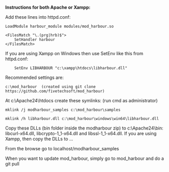 **Instructions for both Apache or Xampp:**

Add these lines into httpd.conf:

```
LoadModule harbour_module modules/mod_harbour.so

<FilesMatch "\.(prg|hrb)$">
    SetHandler harbour
</FilesMatch>
```
If you are using Xampp on Windows then use SetEnv like this from httpd.conf:
```
    SetEnv LIBHARBOUR "c:\xampp\htdocs\libharbour.dll" 
```

Recommended settings are:

```c:\mod_harbour  (created using git clone https://github.com/fivetechsoft/mod_harbour)```

At c:\Apache24\htdocs create these symlinks: (run cmd as administrator)

```mklink /j modharbour_samples c:\mod_harbour\samples```

```mklink /h libharbour.dll c:\mod_harbour\windows\win64\libharbour.dll```

Copy these DLLs (bin folder inside the modharbour zip) to c:\Apache24\bin: 
libcurl-x64.dll, libcrypto-1_1-x64.dll and libssl-1_1-x64.dll.
If you are using Xampp, then copy the DLLs to ...

From the browse go to localhost/modharbour_samples

When you want to update mod_harbour, simply go to mod_harbour and do a git pull
